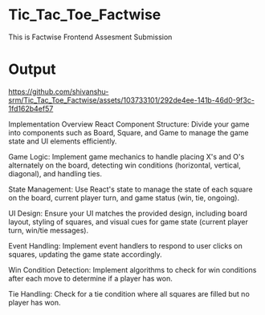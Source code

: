 # Tic_Tac_Toe_Factwise
This is Factwise Frontend Assesment Submission

# Output

https://github.com/shivanshu-srm/Tic_Tac_Toe_Factwise/assets/103733101/292de4ee-141b-46d0-9f3c-1fd162b4ef57

Implementation Overview
React Component Structure: Divide your game into components such as Board, Square, and Game to manage the game state and UI elements efficiently.

Game Logic: Implement game mechanics to handle placing X's and O's alternately on the board, detecting win conditions (horizontal, vertical, diagonal), and handling ties.

State Management: Use React's state to manage the state of each square on the board, current player turn, and game status (win, tie, ongoing).

UI Design: Ensure your UI matches the provided design, including board layout, styling of squares, and visual cues for game state (current player turn, win/tie messages).

Event Handling: Implement event handlers to respond to user clicks on squares, updating the game state accordingly.

Win Condition Detection: Implement algorithms to check for win conditions after each move to determine if a player has won.

Tie Handling: Check for a tie condition where all squares are filled but no player has won.
